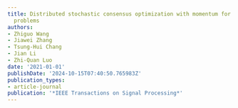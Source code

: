 ```yaml
---
title: Distributed stochastic consensus optimization with momentum for nonconvex nonsmooth
  problems
authors:
- Zhiguo Wang
- Jiawei Zhang
- Tsung-Hui Chang
- Jian Li
- Zhi-Quan Luo
date: '2021-01-01'
publishDate: '2024-10-15T07:40:50.765983Z'
publication_types:
- article-journal
publication: '*IEEE Transactions on Signal Processing*'
---
```

